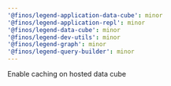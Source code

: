 ```yaml
---
'@finos/legend-application-data-cube': minor
'@finos/legend-application-repl': minor
'@finos/legend-data-cube': minor
'@finos/legend-dev-utils': minor
'@finos/legend-graph': minor
'@finos/legend-query-builder': minor
---
```


Enable caching on hosted data cube
